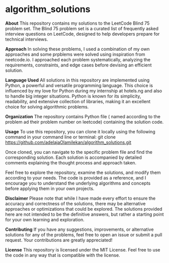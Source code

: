 # algorithm_solutions

**About**
This repository contains my solutions to the LeetCode Blind 75 problem set. The Blind 75 problem set is a curated list of frequently asked interview questions on LeetCode, designed to help developers prepare for technical interviews.

**Approach**
In solving these problems, I used a combination of my own approaches and some prpblems were solved using inspiration from neetcode.io. 
I approached each problem systematically, analyzing the requirements, constraints, and edge cases before devising an efficient solution.

**Language Used**
All solutions in this repository are implemented using Python, a powerful and versatile programming language. 
This choice is influenced by my love for Python during my internship at hotels.ng and also to handle big integer situations.
Python is known for its simplicity, readability, and extensive collection of libraries, making it an excellent choice for solving algorithmic problems.

**Organization**
The repository contains Python file ( named according to the problem ad their problem number on leetcode) containing the solution code.

**Usage**
To use this repository, you can clone it locally using the following command in your command line or terminal:
git clone https://github.com/adelajaOlamilekan/algorithm_solutions.git

Once cloned, you can navigate to the specific problem file and find the corresponding solution. Each solution is accompanied by detailed comments explaining the thought process and approach taken.

Feel free to explore the repository, examine the solutions, and modify them according to your needs. The code is provided as a reference, and I encourage you to understand the underlying algorithms and concepts before applying them in your own projects.

**Disclaimer**
Please note that while I have made every effort to ensure the accuracy and correctness of the solutions, there may be alternative approaches or optimizations that could be explored. The solutions provided here are not intended to be the definitive answers, but rather a starting point for your own learning and exploration.

**Contributing**
If you have any suggestions, improvements, or alternative solutions for any of the problems, feel free to open an issue or submit a pull request. Your contributions are greatly appreciated!

**License**
This repository is licensed under the MIT License. Feel free to use the code in any way that is compatible with the license.
